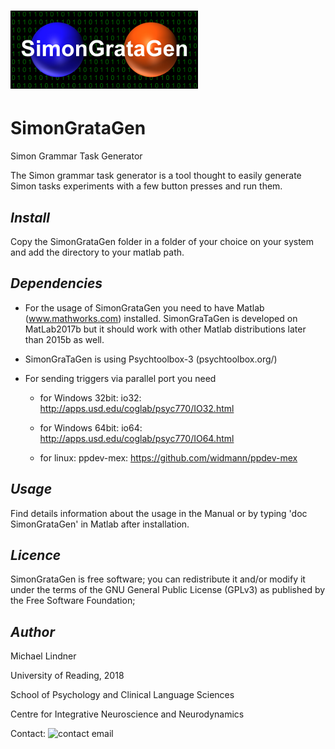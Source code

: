 
# ![Alt text](SGG_LOGO.bmp?raw=true "Title")

#   SimonGrataGen
Simon Grammar Task Generator

The Simon grammar task generator is a tool thought to easily generate Simon tasks experiments with a few button presses and run them.

## *Install*  
Copy the SimonGrataGen folder in a folder of your choice on your system and add the directory to your matlab path.


## *Dependencies*  
- For the usage of SimonGrataGen you need to have Matlab (www.mathworks.com) installed. SimonGraTaGen is developed on MatLab2017b but it should work with other Matlab distributions later than 2015b as well.

- SimonGraTaGen is using Psychtoolbox-3 (psychtoolbox.org/)

- For sending triggers via parallel port you need

    - for Windows 32bit: 
        io32: http://apps.usd.edu/coglab/psyc770/IO32.html
        
    - for Windows 64bit: 
        io64: http://apps.usd.edu/coglab/psyc770/IO64.html
        
    - for linux:
        ppdev-mex: https://github.com/widmann/ppdev-mex

        
## *Usage*  
Find details information about the usage in the Manual or by typing 'doc SimonGrataGen' in Matlab after installation.


## *Licence*  
SimonGrataGen is free software; you can redistribute it and/or modify it under the terms of the GNU General Public License (GPLv3) as published by the Free Software Foundation;
  
  
## *Author*
Michael Lindner  

University of Reading, 2018  

School of Psychology and Clinical Language Sciences

Centre for Integrative Neuroscience and Neurodynamics  

Contact: ![contact email](contact.jpg?raw=true "contact email")
